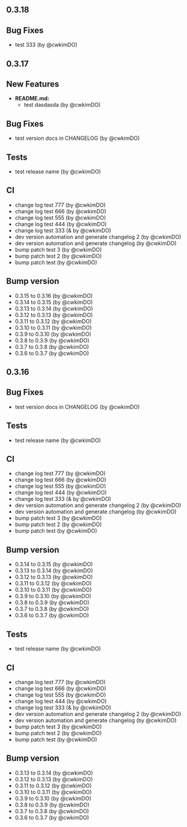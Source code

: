 ## 0.3.18
## Bug Fixes
* test 333 (by @cwkimDO)


## 0.3.17
## New Features
* **README.md:**
  * test dasdasda (by @cwkimDO)

## Bug Fixes
* test version docs in CHANGELOG (by @cwkimDO)

## Tests
* test release name (by @cwkimDO)

## CI
* change log test 777 (by @cwkimDO)
* change log test 666 (by @cwkimDO)
* change log test 555 (by @cwkimDO)
* change log test 444 (by @cwkimDO)
* change log test 333 (& by @cwkimDO)
* dev version automation and generate changelog 2 (by @cwkimDO)
* dev version automation and generate changelog (by @cwkimDO)
* bump patch test 3 (by @cwkimDO)
* bump patch test 2 (by @cwkimDO)
* bump patch test (by @cwkimDO)

## Bump version
* 0.3.15 to 0.3.16 (by @cwkimDO)
* 0.3.14 to 0.3.15 (by @cwkimDO)
* 0.3.13 to 0.3.14 (by @cwkimDO)
* 0.3.12 to 0.3.13 (by @cwkimDO)
* 0.3.11 to 0.3.12 (by @cwkimDO)
* 0.3.10 to 0.3.11 (by @cwkimDO)
* 0.3.9 to 0.3.10 (by @cwkimDO)
* 0.3.8 to 0.3.9 (by @cwkimDO)
* 0.3.7 to 0.3.8 (by @cwkimDO)
* 0.3.6 to 0.3.7 (by @cwkimDO)


## 0.3.16
## Bug Fixes
* test version docs in CHANGELOG (by @cwkimDO)

## Tests
* test release name (by @cwkimDO)

## CI
* change log test 777 (by @cwkimDO)
* change log test 666 (by @cwkimDO)
* change log test 555 (by @cwkimDO)
* change log test 444 (by @cwkimDO)
* change log test 333 (& by @cwkimDO)
* dev version automation and generate changelog 2 (by @cwkimDO)
* dev version automation and generate changelog (by @cwkimDO)
* bump patch test 3 (by @cwkimDO)
* bump patch test 2 (by @cwkimDO)
* bump patch test (by @cwkimDO)

## Bump version
* 0.3.14 to 0.3.15 (by @cwkimDO)
* 0.3.13 to 0.3.14 (by @cwkimDO)
* 0.3.12 to 0.3.13 (by @cwkimDO)
* 0.3.11 to 0.3.12 (by @cwkimDO)
* 0.3.10 to 0.3.11 (by @cwkimDO)
* 0.3.9 to 0.3.10 (by @cwkimDO)
* 0.3.8 to 0.3.9 (by @cwkimDO)
* 0.3.7 to 0.3.8 (by @cwkimDO)
* 0.3.6 to 0.3.7 (by @cwkimDO)


## Tests
* test release name (by @cwkimDO)

## CI
* change log test 777 (by @cwkimDO)
* change log test 666 (by @cwkimDO)
* change log test 555 (by @cwkimDO)
* change log test 444 (by @cwkimDO)
* change log test 333 (& by @cwkimDO)
* dev version automation and generate changelog 2 (by @cwkimDO)
* dev version automation and generate changelog (by @cwkimDO)
* bump patch test 3 (by @cwkimDO)
* bump patch test 2 (by @cwkimDO)
* bump patch test (by @cwkimDO)

## Bump version
* 0.3.13 to 0.3.14 (by @cwkimDO)
* 0.3.12 to 0.3.13 (by @cwkimDO)
* 0.3.11 to 0.3.12 (by @cwkimDO)
* 0.3.10 to 0.3.11 (by @cwkimDO)
* 0.3.9 to 0.3.10 (by @cwkimDO)
* 0.3.8 to 0.3.9 (by @cwkimDO)
* 0.3.7 to 0.3.8 (by @cwkimDO)
* 0.3.6 to 0.3.7 (by @cwkimDO)

